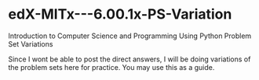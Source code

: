 # edX-MITx---6.00.1x-PS-Variation
Introduction to Computer Science and Programming Using Python Problem Set Variations

Since I wont be able to post the direct answers, I will be doing variations of the problem sets here for practice. You may use this as a guide.
